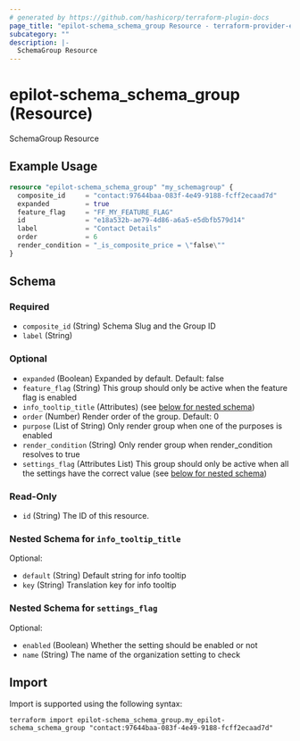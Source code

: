 ```yaml
---
# generated by https://github.com/hashicorp/terraform-plugin-docs
page_title: "epilot-schema_schema_group Resource - terraform-provider-epilot-schema"
subcategory: ""
description: |-
  SchemaGroup Resource
---
```


# epilot-schema_schema_group (Resource)

SchemaGroup Resource

## Example Usage

```terraform
resource "epilot-schema_schema_group" "my_schemagroup" {
  composite_id     = "contact:97644baa-083f-4e49-9188-fcff2ecaad7d"
  expanded         = true
  feature_flag     = "FF_MY_FEATURE_FLAG"
  id               = "e18a532b-ae79-4d86-a6a5-e5dbfb579d14"
  label            = "Contact Details"
  order            = 6
  render_condition = "_is_composite_price = \"false\""
}
```

<!-- schema generated by tfplugindocs -->
## Schema

### Required

- `composite_id` (String) Schema Slug and the Group ID
- `label` (String)

### Optional

- `expanded` (Boolean) Expanded by default. Default: false
- `feature_flag` (String) This group should only be active when the feature flag is enabled
- `info_tooltip_title` (Attributes) (see [below for nested schema](#nestedatt--info_tooltip_title))
- `order` (Number) Render order of the group. Default: 0
- `purpose` (List of String) Only render group when one of the purposes is enabled
- `render_condition` (String) Only render group when render_condition resolves to true
- `settings_flag` (Attributes List) This group should only be active when all the settings have the correct value (see [below for nested schema](#nestedatt--settings_flag))

### Read-Only

- `id` (String) The ID of this resource.

<a id="nestedatt--info_tooltip_title"></a>
### Nested Schema for `info_tooltip_title`

Optional:

- `default` (String) Default string for info tooltip
- `key` (String) Translation key for info tooltip


<a id="nestedatt--settings_flag"></a>
### Nested Schema for `settings_flag`

Optional:

- `enabled` (Boolean) Whether the setting should be enabled or not
- `name` (String) The name of the organization setting to check

## Import

Import is supported using the following syntax:

```shell
terraform import epilot-schema_schema_group.my_epilot-schema_schema_group "contact:97644baa-083f-4e49-9188-fcff2ecaad7d"
```
